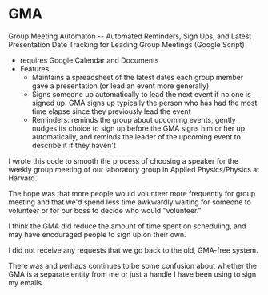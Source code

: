 GMA
===

Group Meeting Automaton -- Automated Reminders, Sign Ups, and Latest Presentation Date Tracking for Leading Group Meetings (Google Script)

  - requires Google Calendar and Documents
  - Features:
      - Maintains a spreadsheet of the latest dates each group member gave a presentation (or lead an event more generally)
      - Signs someone up automatically to lead the next event if no one is signed up.  GMA signs up typically the person who has had the most time elapse since they previously lead the event
      - Reminders: reminds the group about upcoming events, gently nudges its choice to sign up before the GMA signs him or her up automatically, and reminds the leader of the upcoming event to describe it if they haven't  


I wrote this code to smooth the process of choosing a speaker for the weekly group meeting of our laboratory group in Applied Physics/Physics at Harvard.

The hope was that more people would volunteer more frequently for group meeting and that we'd spend less time awkwardly waiting for someone to volunteer or for our boss to decide who would "volunteer."

I think the GMA did reduce the amount of time spent on scheduling, and may have encouraged people to sign up on their own. 

I did not receive any requests that we go back to the old, GMA-free system.

There was and perhaps continues to be some confusion about whether the GMA is a separate entity from me or just a handle I have been using to sign my emails.
